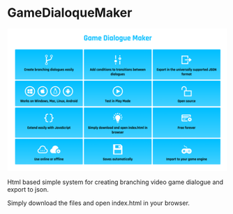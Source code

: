 # GameDialoqueMaker
![Game Dialogue Maker benefits](img/about/gameDialogueMaker.png)


 Html based simple system for creating branching video game dialogue and export to json.

 Simply download the files and open index.html in your browser.
